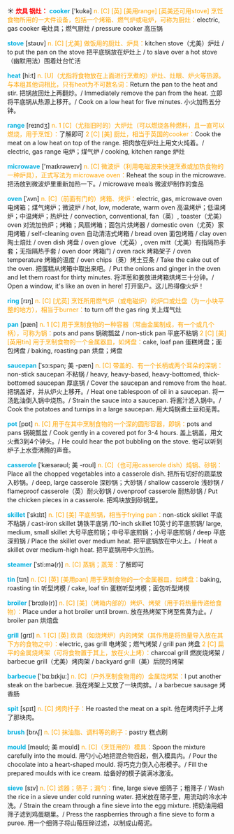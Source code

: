 ☀ <font color="red">**炊具 锅灶：**</font>
<font color="sky blue">**cooker**</font> ['kʊkə] 
<font color="orange">n. [C] [英] [美用range] [英美还可用stove] 烹饪食物所用的一大件设备，包括一个烤箱、燃气炉或电炉，可称为厨灶：</font>electric, gas cooker 电灶具；燃气厨灶 / pressure cooker 高压锅

<font color="sky blue">**stove**</font> [stəʊv] 
<font color="orange">n. [C] [尤美] 做饭用的厨灶、炉具：</font>kitchen stove（尤美）炉灶 / to put the pan on the stove 把平底锅放在炉灶上 / to slave over a hot stove（幽默用法）围着灶台忙活

<font color="sky blue">**heat**</font> [hi:t] 
<font color="orange">n. [U]（尤指将食物放在上面进行烹煮的）炉灶、灶眼、炉火等热源。与本组其他词相比，只有heat为不可数名词：</font>Return the pan to the heat and stir. 把锅放回灶上再翻炒。/ Immediately remove the pan from the heat. 立即将平底锅从热源上移开。/ Cook on a low heat for five minutes. 小火加热五分钟。

<font color="sky blue">**range**</font> [reɪndӡ] 
<font color="orange">n. 1 [C]（尤指旧时的）大炉灶（可以燃烧各种燃料，且一直可以燃烧，用于烹饪）：</font>了解即可 <font color="orange">2 [C] [美] 厨灶，相当于英国的cooker：</font>Cook the meat on a low heat on top of the range. 把肉放在炉灶上用文火炖着。/ electric, gas range 电炉；煤气炉 / cooking, kitchen range 炉灶

<font color="sky blue">**microwave**</font> ['maɪkrəweɪv] 
<font color="orange">n. [C] 微波炉（利用电磁波来快速烹煮或加热食物的一种炉具），正式写法为 microwave oven：</font>Reheat the soup in the microwave. 把汤放到微波炉里重新加热一下。/ microwave meals 微波炉制作的食品
           
<font color="sky blue">**oven**</font> [ˈʌvn]
<font color="orange">n. [C]（前面有门的）烤箱、烤炉：</font>electric, gas, microwave oven 电烤箱；煤气烤炉；微波炉 / hot, low, moderate, warm oven 高温烤炉；低温烤炉；中温烤炉；热炉灶 / convection, conventional, fan（英）, toaster（尤美）oven 对流加热炉；烤箱；风扇烤箱；面包片烘烤器 / domestic oven（尤英）家用烤箱 / self-cleaning oven 自动清洁式烤箱 / bread oven 面包烤箱 / clay oven 陶土焙灶 / oven dish 烤盘 / oven glove（尤英）, oven mitt（尤美）有指隔热手套；无指隔热手套 / oven door 烤箱门 / oven rack 烤箱架子 / oven temperature 烤箱的温度 / oven chips（英）烤土豆条 / Take the cake out of the oven. 把蛋糕从烤箱中取出来吧。/ Put the onions and ginger in the oven and let them roast for thirty minutes. 将洋葱和姜放进烤箱烘烤三十分钟。/ Open a window, it's like an oven in here! 打开窗户。这儿热得像火炉！

<font color="sky blue">**ring**</font> [rɪŋ] 
<font color="orange">n. [C] [尤英] 烹饪所用燃气炉（或电磁炉）的炉口或灶盘（为一小块平整的地方），相当于burner：</font>to turn off the gas ring 关上煤气灶

<font color="sky blue">**pan**</font> [pæn] 
<font color="orange">n. 1 [C] 用于烹制食物的一种容器（常由金属制成，有一个或几个柄），可称为锅：</font>pots and pans 锅碗瓢盆 / non-stick pan 平底不粘锅 <font color="orange">2 [C] [美] [英用tin] 用于烹制食物的一个金属器皿，如烤盘：</font>cake, loaf pan 蛋糕烤盘；面包烤盘 / baking, roasting pan 烘盘；烤盘
           
<font color="sky blue">**saucepan**</font> [ˈsɔ:spən; 美 -pæn]
<font color="orange">n. [C] 带盖的、有一个长柄或两个耳朵的深锅：</font>non-stick saucepan 不粘锅 / heavy, heavy-based, heavy-bottomed, thick-bottomed saucepan 厚底锅 / Cover the saucepan and remove from the heat. 把锅盖好，并从炉火上移开。/ Heat one tablespoon of oil in a saucepan. 将一汤匙油倒入锅中烧热。/ Strain the sauce into a saucepan. 将酱汁滤入锅中。/ Cook the potatoes and turnips in a large saucepan. 用大炖锅煮土豆和芜菁。
           
<font color="sky blue">**pot**</font> [pɒt] 
<font color="orange">n. [C] 用于在其中烹制食物的一个深的圆形容器，即锅：</font>pots and pans 锅碗瓢盆 / Cook gently in a covered pot for 3-4 hours. 盖上锅盖，用文火煮3到4个钟头。/ He could hear the pot bubbling on the stove. 他可以听到炉子上水壶沸腾的声音。
          
<font color="sky blue">**casserole**</font> [ˈkæsərəʊl; 美 -roʊl]
<font color="orange">n. [C]（也可用casserole dish）炖锅、砂锅：</font>Place all the chopped vegetables into a casserole dish. 把所有切好的蔬菜放入砂锅。/ deep, large casserole 深砂锅；大砂锅 / shallow casserole 浅砂锅 / flameproof casserole（英）耐火砂锅 / ovenproof casserole 耐热砂锅 / Put the chicken pieces in a casserole. 把鸡块放到砂锅里。

<font color="sky blue">**skillet**</font> [ˈskɪlɪt]
<font color="orange">n. [C] [美] 平底煎锅，相当于frying pan：</font>non-stick skillet 平底不粘锅 / cast-iron skillet 铸铁平底锅 /10-inch skillet 10英寸的平底煎锅/ large, medium, small skillet 大号平底煎锅；中号平底煎锅；小号平底煎锅 / deep 平底深煎锅 / Place the skillet over medium heat. 把平底锅放在中火上。/ Heat a skillet over medium-high heat. 把平底锅用中火加热。
     
<font color="sky blue">**steamer**</font> [ˈsti:mə(r)]
<font color="orange">n. [C] 蒸锅；蒸笼：</font>了解即可

<font color="sky blue">**tin**</font> [tɪn] 
<font color="orange">n. [C] [英] [美用pan] 用于烹制食物的一个金属器皿，如烤盘：</font>baking, roasting tin 听型烤模 / cake, loaf tin 蛋糕听型烤模；面包听型烤模
           
<font color="sky blue">**broiler**</font> [ˈbrɔɪlə(r)]
<font color="orange">n. [C] [美]（烤箱内部的）烤炉、烤架（用于将热量传递给食物）：</font>Place under a hot broiler until brown. 放在热烤架下烤至焦黄为止。/ broiler pan 烘焙盘

<font color="sky blue">**grill**</font> [ɡrɪl] 
<font color="orange">n. 1 [C] [英] 炊具（如烧烤炉）内的烤架（其作用是将热量导入放在其下方的食物之中）：</font>electric, gas grill 电烤架；燃气烤架 / grill pan 烤盘 <font color="orange">2 [C] 扁平的金属烧烤架（可将食物置于其上，放在火上烤）：</font>charcoal grill 燃炭烧烤架 / barbecue grill（尤美）烤肉架 / backyard grill（美）后院的烤架

<font color="sky blue">**barbecue**</font> ['bɑːbɪkju:] 
<font color="orange">n. [C]（户外烹制食物用的）金属烧烤架：</font>I put another steak on the barbecue. 我在烤架上又放了一块肉排。/ a barbecue sausage 烤香肠

<font color="sky blue">**spit**</font> [spɪt] 
<font color="orange">n. [C] 烤肉扦子：</font>He roasted the meat on a spit. 他在烤肉扦子上烤了那块肉。

<font color="sky blue">**brush**</font> [brʌʃ] 
<font color="orange">n. [C] 抹油脂、调料等的刷子：</font>pastry 糕点刷
           
<font color="sky blue">**mould**</font> [məʊld; 美 moʊld]
<font color="orange">n. [C]（烹饪用的）模具：</font>Spoon the mixture carefully into the mould. 用勺小心地把混合物舀起，倒入模具内。/ Pour the chocolate into a heart-shaped mould. 将巧克力倒入心形模子。/ Fill the prepared moulds with ice cream. 给备好的模子装满冰激凌。
           
<font color="sky blue">**sieve**</font> [sɪv]
<font color="orange">n. [C] 滤器；筛子；漏勺：</font>fine, large sieve 细筛子；粗筛子 / Wash the rice in a sieve under cold running water. 把米放在筛子里，用流动的冷水冲洗。/ Strain the cream through a fine sieve into the egg mixture. 把奶油用细筛子滤到鸡蛋糊里。/ Press the raspberries through a fine sieve to form a puree. 用一个细筛子将山莓压碎过滤，以制成山莓泥。
